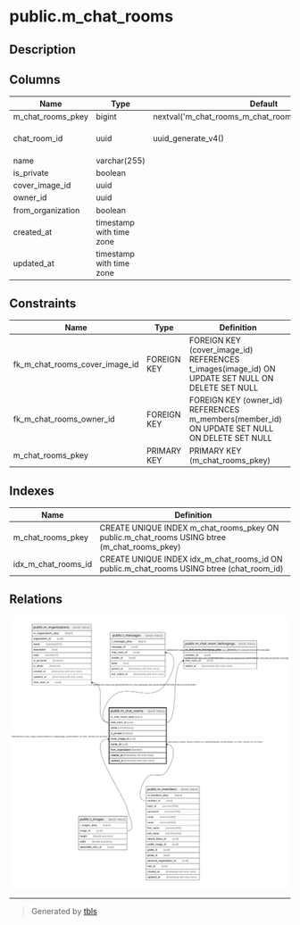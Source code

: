 # public.m_chat_rooms

## Description

## Columns

| Name | Type | Default | Nullable | Children | Parents | Comment |
| ---- | ---- | ------- | -------- | -------- | ------- | ------- |
| m_chat_rooms_pkey | bigint | nextval('m_chat_rooms_m_chat_rooms_pkey_seq'::regclass) | false |  |  |  |
| chat_room_id | uuid | uuid_generate_v4() | false | [public.m_organizations](public.m_organizations.md) [public.t_messages](public.t_messages.md) [public.m_chat_room_belongings](public.m_chat_room_belongings.md) |  |  |
| name | varchar(255) |  | false |  |  |  |
| is_private | boolean |  | false |  |  |  |
| cover_image_id | uuid |  | true |  | [public.t_images](public.t_images.md) |  |
| owner_id | uuid |  | true |  | [public.m_members](public.m_members.md) |  |
| from_organization | boolean |  | false |  |  |  |
| created_at | timestamp with time zone |  | false |  |  |  |
| updated_at | timestamp with time zone |  | false |  |  |  |

## Constraints

| Name | Type | Definition |
| ---- | ---- | ---------- |
| fk_m_chat_rooms_cover_image_id | FOREIGN KEY | FOREIGN KEY (cover_image_id) REFERENCES t_images(image_id) ON UPDATE SET NULL ON DELETE SET NULL |
| fk_m_chat_rooms_owner_id | FOREIGN KEY | FOREIGN KEY (owner_id) REFERENCES m_members(member_id) ON UPDATE SET NULL ON DELETE SET NULL |
| m_chat_rooms_pkey | PRIMARY KEY | PRIMARY KEY (m_chat_rooms_pkey) |

## Indexes

| Name | Definition |
| ---- | ---------- |
| m_chat_rooms_pkey | CREATE UNIQUE INDEX m_chat_rooms_pkey ON public.m_chat_rooms USING btree (m_chat_rooms_pkey) |
| idx_m_chat_rooms_id | CREATE UNIQUE INDEX idx_m_chat_rooms_id ON public.m_chat_rooms USING btree (chat_room_id) |

## Relations

![er](public.m_chat_rooms.svg)

---

> Generated by [tbls](https://github.com/k1LoW/tbls)
